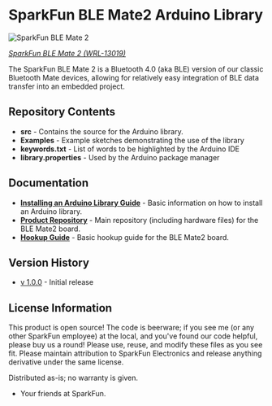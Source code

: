 
SparkFun BLE Mate2 Arduino Library
==========
![SparkFun BLE Mate 2 ](https://cdn.sparkfun.com//assets/parts/9/9/8/7/13019-01.jpg)

[*SparkFun BLE Mate 2 (WRL-13019)*](https://www.sparkfun.com/products/13019)

The SparkFun BLE Mate 2 is a Bluetooth 4.0 (aka BLE) version of our classic Bluetooth Mate devices, allowing for relatively easy integration of BLE data transfer into an embedded project.

Repository Contents
-------------------
* **src** - Contains the source for the Arduino library.
* **Examples** - Example sketches demonstrating the use of the library
* **keywords.txt** - List of words to be highlighted by the Arduino IDE
* **library.properties** - Used by the Arduino package manager

Documentation
-------------------
* **[Installing an Arduino Library Guide](https://learn.sparkfun.com/tutorials/installing-an-arduino-library)** - Basic information on how to install an Arduino library.
* **[Product Repository](https://github.com/sparkfun/BLE_Mate2)** - Main repository (including hardware files) for the BLE Mate2 board.
* **[Hookup Guide](https://learn.sparkfun.com/tutorials/bc118-ble-mate-2-hookup-guide)** - Basic hookup guide for the BLE Mate2 board.

Version History
-------------------

* [v 1.0.0](https://github.com/sparkfun/SparkFun_BLE_Mate2_Arduino_Library/tree/v_1.0.0) - Initial release

License Information
-------------------
This product is open source! 
The code is beerware; if you see me (or any other SparkFun employee) at the local, and you've found our code helpful, please buy us a round!
Please use, reuse, and modify these files as you see fit. Please maintain attribution to SparkFun Electronics and release anything derivative under the same license.

Distributed as-is; no warranty is given.

- Your friends at SparkFun.
